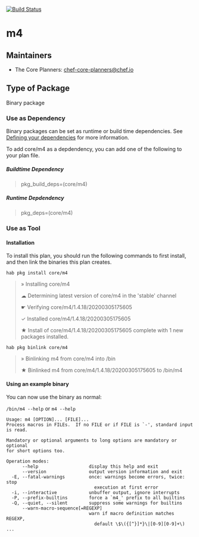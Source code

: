 [![Build Status](https://dev.azure.com/chefcorp-partnerengineering/Chef%20Base%20Plans/_apis/build/status/chef-base-plans.m4?branchName=master)](https://dev.azure.com/chefcorp-partnerengineering/Chef%20Base%20Plans/_build/latest?definitionId=85&branchName=master)

# m4

## Maintainers

* The Core Planners: <chef-core-planners@chef.io>

## Type of Package

Binary package

### Use as Dependency

Binary packages can be set as runtime or build time dependencies. See [Defining your dependencies](https://www.habitat.sh/docs/developing-packages/developing-packages/#sts=Define%20Your%20Dependencies) for more information.

To add core/m4 as a depdendency, you can add one of the following to your plan file.

##### Buildtime Dependency

> pkg_build_deps=(core/m4)

##### Runtime Depdendency

> pkg_deps=(core/m4)

### Use as Tool

#### Installation

To install this plan, you should run the following commands to first install, and then link the binaries this plan creates.

`hab pkg install core/m4`

> » Installing core/m4
>
> ☁ Determining latest version of core/m4 in the 'stable' channel
>
> ☛ Verifying core/m4/1.4.18/20200305175605
> 
> ✓ Installed core/m4/1.4.18/20200305175605
>
> ★ Install of core/m4/1.4.18/20200305175605 complete with 1 new packages installed.

`hab pkg binlink core/m4`

> » Binlinking m4 from core/m4 into /bin
>
> ★ Binlinked m4 from core/m4/1.4.18/20200305175605 to /bin/m4

#### Using an example binary
You can now use the binary as normal:

`/bin/m4 --help` or `m4 --help`

```
Usage: m4 [OPTION]... [FILE]...
Process macros in FILEs.  If no FILE or if FILE is `-', standard input
is read.

Mandatory or optional arguments to long options are mandatory or optional
for short options too.

Operation modes:
      --help                   display this help and exit
      --version                output version information and exit
  -E, --fatal-warnings         once: warnings become errors, twice: stop
                                 execution at first error
  -i, --interactive            unbuffer output, ignore interrupts
  -P, --prefix-builtins        force a `m4_' prefix to all builtins
  -Q, --quiet, --silent        suppress some warnings for builtins
      --warn-macro-sequence[=REGEXP]
                               warn if macro definition matches REGEXP,
                                 default \$\({[^}]*}\|[0-9][0-9]+\)
...
```
